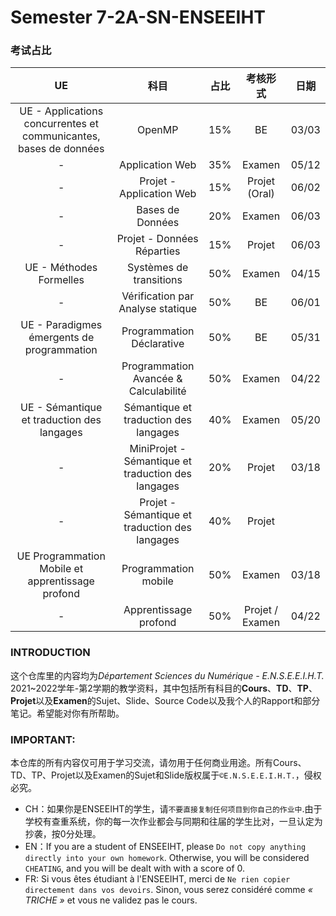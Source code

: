 # Semester 7-2A-SN-ENSEEIHT

### 考试占比
|UE|科目|占比|考核形式|日期|
|:----:|:----:|:----:|:----:|:----:|
|UE - Applications concurrentes et communicantes, bases de données|OpenMP|15%|BE|03/03|
|-|Application Web|35%|Examen|05/12|
|-|Projet - Application Web|15%|Projet (Oral)|06/02|
|-|Bases de Données|20%|Examen|06/03|
|-|Projet - Données Réparties|15%|Projet|06/03|
|UE - Méthodes Formelles|Systèmes de transitions|50%|Examen|04/15|
|-|Vérification par Analyse statique|50%|BE|06/01|
|UE - Paradigmes émergents de programmation|Programmation Déclarative|50%|BE|05/31|
|-|Programmation Avancée & Calculabilité|50%|Examen|04/22|
|UE - Sémantique et traduction des langages|Sémantique et traduction des langages|40%|Examen|05/20|
|-|MiniProjet - Sémantique et traduction des langages|20%|Projet|03/18|
|-|Projet - Sémantique et traduction des langages|40%|Projet|
|UE Programmation Mobile et apprentissage profond|Programmation mobile|50%|Examen|03/18|
|-|Apprentissage profond|50%|Projet / Examen|04/22|

### INTRODUCTION
这个仓库里的内容均为*Département Sciences du Numérique - E.N.S.E.E.I.H.T.* 2021~2022学年-第2学期的教学资料，其中包括所有科目的**Cours**、**TD**、**TP**、**Projet**以及**Examen**的Sujet、Slide、Source Code以及我个人的Rapport和部分笔记。希望能对你有所帮助。


### IMPORTANT: 

本仓库的所有内容仅可用于学习交流，请勿用于任何商业用途。所有Cours、TD、TP、Projet以及Examen的Sujet和Slide版权属于`©E.N.S.E.E.I.H.T.`，侵权必究。
  * CH：如果你是ENSEEIHT的学生，请`不要直接复制任何项目到你自己的作业中`.由于学校有查重系统，你的每一次作业都会与同期和往届的学生比对，一旦认定为抄袭，按0分处理。
  * EN：If you are a student of ENSEEIHT, please `Do not copy anything directly into your own homework`. Otherwise, you will be considered `CHEATING`, and you will be dealt with with a score of 0.
  * FR: Si vous êtes étudiant à l'ENSEEIHT, merci de `Ne rien copier directement dans vos devoirs`. Sinon, vous serez considéré comme *« TRICHE »* et vous ne validez pas le cours.
